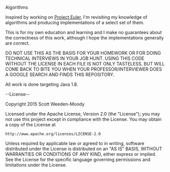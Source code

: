 Algorithms

Inspired by working on [Project Euler](https://projecteuler.net/), I'm 
revisiting my knowledge of algorithms and producing implementations of a 
select set of them.

This is for my own education and learning and I make no guarantees about the 
correctness of this work, although I hope the implementations generally are 
correct.

DO NOT USE THIS AS THE BASIS FOR YOUR HOMEWORK OR FOR DOING TECHNICAL 
INTERVIEWS IN YOUR JOB HUNT. USING THIS CODE WITHOUT THE LICENSE IN EACH FILE 
IS NOT ONLY TASTELESS, BUT WILL COME BACK TO BITE YOU WHEN YOUR 
PROFESSOR/INTERVIEWER DOES A GOOGLE SEARCH AND FINDS THIS REPOSITORY.

All work is done targeting Java 1.8.

--License--

Copyright 2015 Scott Weeden-Moody

Licensed under the Apache License, Version 2.0 (the "License");
you may not use this project except in compliance with the License.
You may obtain a copy of the License at
 
    http://www.apache.org/licenses/LICENSE-2.0

Unless required by applicable law or agreed to in writing, software
distributed under the License is distributed on an "AS IS" BASIS,
WITHOUT WARRANTIES OR CONDITIONS OF ANY KIND, either express or implied.
See the License for the specific language governing permissions and
limitations under the License.
